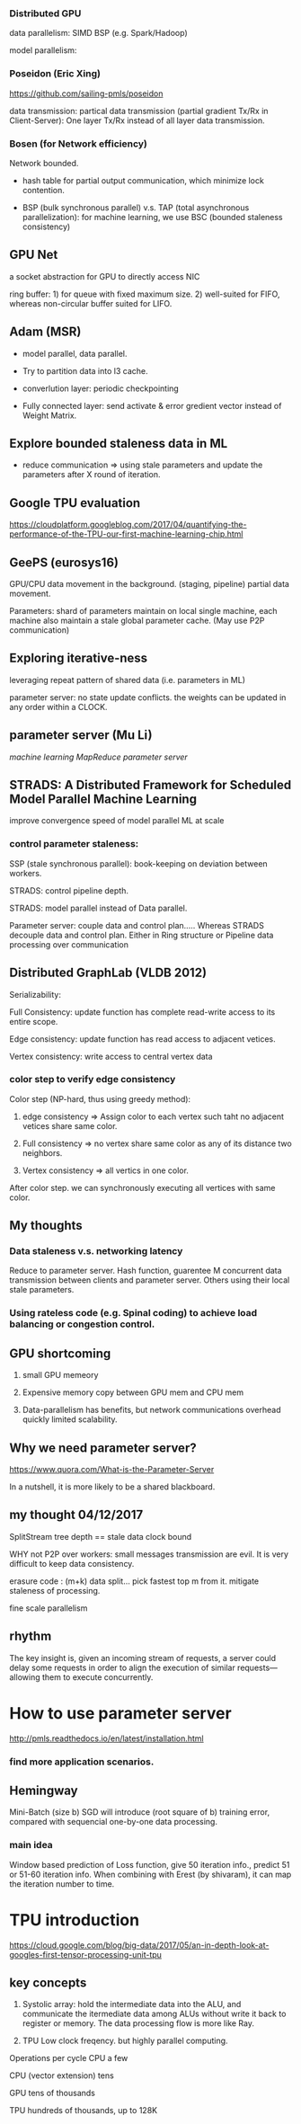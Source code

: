 
### Distributed GPU
data parallelism: SIMD BSP (e.g. Spark/Hadoop)

model parallelism:

### Poseidon (Eric Xing)

https://github.com/sailing-pmls/poseidon

data transmission: partical data transmission (partial gradient Tx/Rx in Client-Server): One layer Tx/Rx instead of all layer data transmission.

### Bosen (for Network efficiency)

Network bounded.

* hash table for partial output communication, which minimize lock contention.

* BSP (bulk synchronous parallel) v.s. TAP (total asynchronous parallelization): for machine learning, we use BSC (bounded staleness consistency)


## GPU Net
a socket abstraction for GPU to directly access NIC

ring buffer: 1) for queue with fixed maximum size. 2) well-suited for FIFO, whereas non-circular buffer suited for LIFO.

## Adam (MSR)

* model parallel, data parallel. 

* Try to partition data into l3 cache. 

* converlution layer: periodic checkpointing

* Fully connected layer: send activate & error gredient vector instead of Weight Matrix.

## Explore bounded staleness data in ML

* reduce communication => using stale parameters and update the parameters after X round of iteration.


## Google TPU evaluation

https://cloudplatform.googleblog.com/2017/04/quantifying-the-performance-of-the-TPU-our-first-machine-learning-chip.html

## GeePS (eurosys16)

GPU/CPU data movement in the background. (staging, pipeline) partial data movement.

Parameters: shard of parameters maintain on local single machine, each machine also maintain a stale global parameter cache. (May use P2P communication)


## Exploring iterative-ness
leveraging repeat pattern of shared data (i.e. parameters in ML)

parameter server: no state update conflicts. the weights can be updated in any order within a CLOCK.

## parameter server (Mu Li)

*machine learning MapReduce parameter server*

## STRADS: A Distributed Framework for Scheduled Model Parallel Machine Learning

improve convergence speed of model parallel ML at scale

### control parameter staleness:
SSP (stale synchronous parallel): book-keeping on deviation between workers.

STRADS: control pipeline depth.

STRADS: model parallel instead of Data parallel.

Parameter server: couple data and control plan.....
Whereas STRADS decouple data and control plan. Either in Ring structure or Pipeline data processing over communication


## Distributed GraphLab (VLDB 2012)

Serializability:

Full Consistency: update function has complete read-write access to its entire scope.

Edge consistency: update function has read access to adjacent vetices.

Vertex consistency: write access to central vertex data

### color step to verify edge consistency

Color step (NP-hard, thus using greedy method): 

1. edge consistency => Assign color to each vertex such taht no adjacent vetices share same color.

2. Full consistency => no vertex share same color as any of its distance two neighbors.

3. Vertex consistency => all vertics in one color.

After color step. we can synchronously executing all vertices with same color.



## My thoughts

### Data staleness v.s. networking latency
Reduce to parameter server. Hash function, guarentee M concurrent data transmission between clients and parameter server. Others using their local stale parameters.

### Using rateless code (e.g. Spinal coding) to achieve load balancing or congestion control.

## GPU shortcoming

1. small GPU memeory

2. Expensive memory copy between GPU mem and CPU mem

3. Data-parallelism has benefits, but network communications overhead quickly limited scalability.


## Why we need parameter server?

https://www.quora.com/What-is-the-Parameter-Server

In a nutshell, it is more likely to be a shared blackboard.



## my thought 04/12/2017

SplitStream tree depth == stale data clock bound

WHY not P2P over workers: small messages transmission are evil. It is very difficult to keep data consistency.

erasure code :  (m+k) data split... pick fastest top m from it.   mitigate staleness of processing.

fine scale parallelism


## rhythm

The key insight is, given an incoming stream of requests, a server could delay some requests in order to align the execution of similar requests—allowing them to execute concurrently.


# How to use parameter server
http://pmls.readthedocs.io/en/latest/installation.html


### find more application scenarios.


## Hemingway

Mini-Batch (size b) SGD will introduce (root square of b) training error, compared with sequencial one-by-one data processing.

### main idea

Window based prediction of Loss function, give 50 iteration info., predict 51 or 51-60 iteration info. When combining with Erest (by shivaram), it can map the iteration number to time.


# TPU introduction
https://cloud.google.com/blog/big-data/2017/05/an-in-depth-look-at-googles-first-tensor-processing-unit-tpu

## key concepts
1. Systolic array: hold the intermediate data into the ALU, and communicate the itermediate data among ALUs without write it back to register or memory. The data processing flow is more like Ray.

2. TPU Low clock freqency. but highly parallel computing.

Operations per cycle
CPU	                                a few

CPU (vector extension)	            tens

GPU	                                tens of thousands

TPU	                                hundreds of thousands, up to 128K
